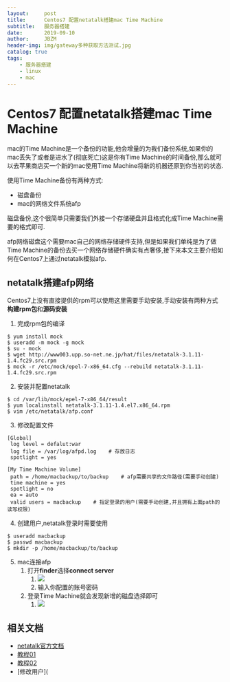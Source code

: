 ```yaml
---
layout:     post
title:      Centos7 配置netatalk搭建mac Time Machine
subtitle:   服务器搭建
date:       2019-09-10
author:     JBZM
header-img: img/gateway多种获取方法测试.jpg
catalog: true
tags:
    - 服务器搭建
    - linux
    - mac
---
```


# Centos7 配置netatalk搭建mac Time Machine

mac的Time Machine是一个备份的功能,他会增量的为我们备份系统,如果你的mac丢失了或者是进水了(彻底死亡)这是你有Time Machine的时间备份,那么就可以去苹果商店买一个新的mac使用Time Machine将新的机器还原到你当初的状态.

使用Time Machine备份有两种方式:

- 磁盘备份
- mac的网络文件系统afp

磁盘备份,这个很简单只需要我们外接一个存储硬盘并且格式化成Time Machine需要的格式即可.

afp网络磁盘这个需要mac自己的网络存储硬件支持,但是如果我们单纯是为了做Time Machine的备份去买一个网络存储硬件确实有点奢侈,接下来本文主要介绍如何在Centos7上通过netatalk模拟afp.

## netatalk搭建afp网络

Centos7上没有直接提供的rpm可以使用这里需要手动安装,手动安装有两种方式**构建rpm包**和**源码安装**

1. 完成rpm包的编译

```shell
$ yum install mock
$ useradd -m mock -g mock
$ su - mock
$ wget http://www003.upp.so-net.ne.jp/hat/files/netatalk-3.1.11-1.4.fc29.src.rpm 
$ mock -r /etc/mock/epel-7-x86_64.cfg --rebuild netatalk-3.1.11-1.4.fc29.src.rpm
```

2. 安装并配置netatalk

```shell
$ cd /var/lib/mock/epel-7-x86_64/result
$ yum localinstall netatalk-3.1.11-1.4.el7.x86_64.rpm
$ vim /etc/netatalk/afp.conf
```

3. 修改配置文件

```
[Global]
 log level = defalut:war
 log file = /var/log/afpd.log    # 存放日志
 spotlight = yes

[My Time Machine Volume]
 path = /home/macbackup/to/backup    # afp需要共享的文件路径(需要手动创建)
 time machine = yes
 spotlight = no
 ea = auto
 valid users = macbackup    # 指定登录的用户(需要手动创建,并且拥有上面path的读写权限)
```

4. 创建用户,netatalk登录时需要使用

```shell
$ useradd macbackup
$ passwd macbackup
$ mkdir -p /home/macbackup/to/backup
```

5. mac连接afp
   1. 打开**finder**选择**connect server**
      1. ![](http://ww3.sinaimg.cn/large/006y8mN6ly1g6741t71cjj30d7067glq.jpg)
      2. 输入你配置的账号密码
   2. 登录Time Machine就会发现新增的磁盘选择即可
      1. ![](http://ww3.sinaimg.cn/large/006y8mN6ly1g67445hks7j30mc07qdhp.jpg)

## 相关文档

- [netatalk官方文档](http://netatalk.sourceforge.net/3.1/htmldocs/afp.conf.5.html)
- [教程01](https://blog.51cto.com/penguintux/2318250)
- [教程02](https://blog.csdn.net/baidu_38741636/article/details/79241638)
- [修改用户](